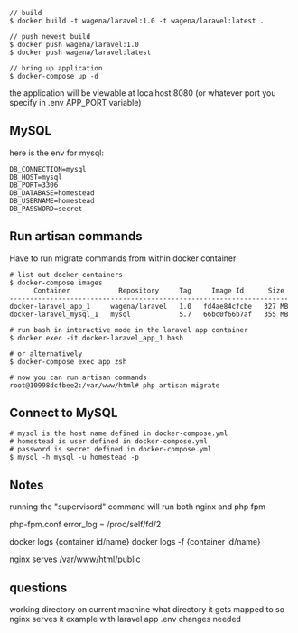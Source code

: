 

```
// build 
$ docker build -t wagena/laravel:1.0 -t wagena/laravel:latest .

// push newest build
$ docker push wagena/laravel:1.0
$ docker push wagena/laravel:latest

// bring up application
$ docker-compose up -d
```

the application will be viewable at localhost:8080 (or whatever port you specify in .env APP_PORT variable) 

## MySQL

here is the env for mysql:

```
DB_CONNECTION=mysql
DB_HOST=mysql
DB_PORT=3306
DB_DATABASE=homestead
DB_USERNAME=homestead
DB_PASSWORD=secret
```

## Run artisan commands

Have to run migrate commands from within docker container

```
# list out docker containers
$ docker-compose images
      Container            Repository     Tag     Image Id      Size
---------------------------------------------------------------------
docker-laravel_app_1     wagena/laravel   1.0   fd4ae84cfcbe   327 MB
docker-laravel_mysql_1   mysql            5.7   66bc0f66b7af   355 MB

# run bash in interactive mode in the laravel app container
$ docker exec -it docker-laravel_app_1 bash

# or alternatively
$ docker-compose exec app zsh

# now you can run artisan commands
root@10998dcfbee2:/var/www/html# php artisan migrate
```

## Connect to MySQL

```
# mysql is the host name defined in docker-compose.yml
# homestead is user defined in docker-compose.yml
# password is secret defined in docker-compose.yml
$ mysql -h mysql -u homestead -p
```

## Notes

running the "supervisord" command will run both nginx and php fpm

php-fpm.conf
error_log = /proc/self/fd/2


docker logs {container id/name}
docker logs -f {container id/name}

nginx serves /var/www/html/public

## questions

working directory on current machine
what directory it gets mapped to so nginx serves it
example with laravel app
.env changes needed

